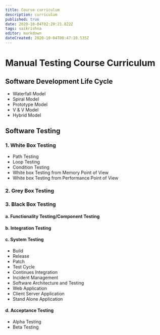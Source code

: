 ```yaml
---
title: Course curriculum
description: curriculum
published: true
date: 2020-10-04T02:29:21.822Z
tags: saikrishna
editor: markdown
dateCreated: 2020-10-04T00:47:18.535Z
---
```


# Manual Testing Course Curriculum 
## Software Development Life Cycle
- Waterfall Model
- Spiral Model
- Prototype Model
- V & V Model
- Hybrid Model
## Software Testing
### 1. White Box Testing
- Path Testing
- Loop Testing
- Condition Testing
- White box Testing from Memory Point of View
- White box Testing from Performance Point of View
### 2. Grey Box Testing
### 3. Black Box Testing
#### a. Functionality Testing/Component Testing
#### b. Integration Testing
#### c. System Testing
- Build
- Release
- Patch
- Test Cycle
- Continues Integration
- Incident Management
- Software Architecture and Testing
- Web Application
- Client Server Application
- Stand Alone Application
#### d. Acceptance Testing
- Alpha Testing
- Beta Testing
